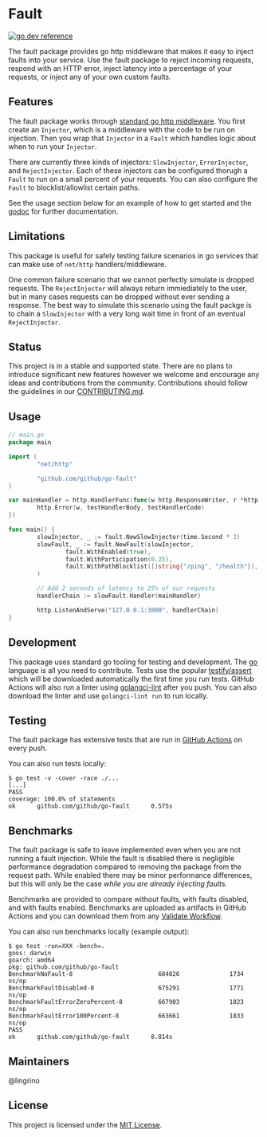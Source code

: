 # Fault

[![go.dev reference](https://img.shields.io/badge/go.dev-reference-007d9c?logo=go&logoColor=white&style=flat)](https://pkg.go.dev/github.com/github/go-fault?tab=doc)

The fault package provides go http middleware that makes it easy to inject faults into your service. Use the fault package to reject incoming requests, respond with an HTTP error, inject latency into a percentage of your requests, or inject any of your own custom faults.

## Features

The fault package works through [standard go http middleware](https://pkg.go.dev/net/http/?tab=doc#Handler). You first create an `Injector`, which is a middleware with the code to be run on injection. Then you wrap that `Injector` in a `Fault` which handles logic about when to run your `Injector`.

There are currently three kinds of injectors: `SlowInjector`, `ErrorInjector`, and `RejectInjector`. Each of these injectors can be configured thorugh a `Fault` to run on a small percent of your requests. You can also configure the `Fault` to blocklist/allowlist certain paths.

See the usage section below for an example of how to get started and the [godoc](https://pkg.go.dev/github.com/github/go-fault?tab=doc) for further documentation.

## Limitations

This package is useful for safely testing failure scenarios in go services that can make use of `net/http` handlers/middleware.

One common failure scenario that we cannot perfectly simulate is dropped requests. The `RejectInjector` will always return immiediately to the user, but in many cases requests can be dropped without ever sending a response. The best way to simulate this scenario using the fault packge is to chain a `SlowInjector` with a very long wait time in front of an eventual `RejectInjector`.

## Status

This project is in a stable and supported state. There are no plans to introduce significant new features however we welcome and encourage any ideas and contributions from the community. Contributions should follow the guidelines in our [CONTRIBUTING.md](.github/CONTRIBUTING.md).

## Usage

```go
// main.go
package main

import (
        "net/http"

        "github.com/github/go-fault"
)

var mainHandler = http.HandlerFunc(func(w http.ResponseWriter, r *http.Request) {
        http.Error(w, testHandlerBody, testHandlerCode)
})

func main() {
        slowInjector, _ := fault.NewSlowInjector(time.Second * 2)
        slowFault, _ := fault.NewFault(slowInjector,
                fault.WithEnabled(true),
                fault.WithParticipation(0.25),
                fault.WithPathBlocklist([]string{"/ping", "/health"}),
        )

        // Add 2 seconds of latency to 25% of our requests
        handlerChain := slowFault.Handler(mainHandler)

        http.ListenAndServe("127.0.0.1:3000", handlerChain)
}
```

## Development

This package uses standard go tooling for testing and development. The [go](https://golang.org/dl/) language is all you need to contribute. Tests use the popular [testify/assert](https://github.com/stretchr/testify/) which will be downloaded automatically the first time you run tests. GitHub Actions will also run a linter using [golangci-lint](https://github.com/golangci/golangci-lint) after you push. You can also download the linter and use `golangci-lint run` to run locally.

## Testing

The fault package has extensive tests that are run in [GitHub Actions](https://github.com/github/go-fault/actions?query=workflow%3AValidate) on every push.

You can also run tests locally:

```shell
$ go test -v -cover -race ./...
[...]
PASS
coverage: 100.0% of statements
ok      github.com/github/go-fault      0.575s
```

## Benchmarks

The fault package is safe to leave implemented even when you are not running a fault injection. While the fault is disabled there is negligible performance degradation compared to removing the package from the request path. While enabled there may be minor performance differences, but this will only be the case *while you are already injecting faults.*

Benchmarks are provided to compare without faults, with faults disabled, and with faults enabled. Benchmarks are uploaded as artifacts in GitHub Actions and you can download them from any [Validate Workflow](https://github.com/github/go-fault/actions?query=workflow%3AValidate).

You can also run benchmarks locally (example output):

```shell
$ go test -run=XXX -bench=.
goos: darwin
goarch: amd64
pkg: github.com/github/go-fault
BenchmarkNoFault-8                        684826              1734 ns/op
BenchmarkFaultDisabled-8                  675291              1771 ns/op
BenchmarkFaultErrorZeroPercent-8          667903              1823 ns/op
BenchmarkFaultError100Percent-8           663661              1833 ns/op
PASS
ok      github.com/github/go-fault      8.814s
```

## Maintainers

@lingrino

## License

This project is licensed under the [MIT License](LICENSE.md).

